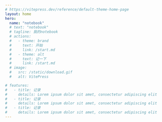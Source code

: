 ```yaml
---
# https://vitepress.dev/reference/default-theme-home-page
layout: home
hero:
  name: "notebook"
  # text: "notebook"
  # tagline: 我的notebook
  # actions:
  #   - theme: brand
  #     text: 开始
  #     link: /start.md
  #   - theme: alt
  #     text: 记一下
  #     link: /start.md
  # image:
  #   src: /static/download.gif
  #   alt: VitePress

# features:
#   - title: 记录
#     details: Lorem ipsum dolor sit amet, consectetur adipiscing elit
#   - title: 记录
#     details: Lorem ipsum dolor sit amet, consectetur adipiscing elit
#   - title: 记录
#     details: Lorem ipsum dolor sit amet, consectetur adipiscing elit
---
```


<!-- ### Title <Badge type="info" text="default" />
### Title <Badge type="tip" text="^1.9.0" />
### Title <Badge type="warning" text="beta" />
### Title <Badge type="danger" text="caution" /> -->